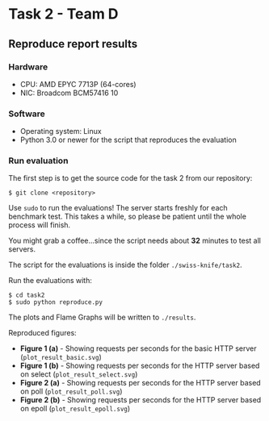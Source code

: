 # Task 2 - Team D

## Reproduce report results

### Hardware

- CPU: AMD EPYC 7713P (64-cores)
- NIC: Broadcom BCM57416 10

### Software

- Operating system: Linux
- Python 3.0 or newer for the script that reproduces the evaluation

### Run evaluation

The first step is to get the source code for the task 2 from our repository:

```console
$ git clone <repository>
```

Use ```sudo``` to run the evaluations! The server starts freshly for each benchmark test. This takes a while, so please
be patient until the whole process will finish.

You might grab a coffee...since the script needs about <b>32</b> minutes to test all servers.

The script for the evaluations is inside the folder ```./swiss-knife/task2```. 

Run the evaluations with: 

```console
$ cd task2
$ sudo python reproduce.py 
```

The plots and Flame Graphs will be written to ```./results```.

Reproduced figures:

- <b>Figure 1 (a)</b> - Showing requests per seconds for the basic HTTP server (```plot_result_basic.svg```)
- <b>Figure 1 (b)</b> - Showing requests per seconds for the HTTP server based on select (```plot_result_select.svg```)
- <b>Figure 2 (a)</b> - Showing requests per seconds for the HTTP server based on poll (```plot_result_poll.svg```)
- <b>Figure 2 (b)</b> - Showing requests per seconds for the HTTP server based on epoll (```plot_result_epoll.svg```)